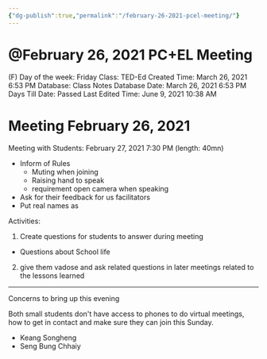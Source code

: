```yaml
---
{"dg-publish":true,"permalink":"/february-26-2021-pcel-meeting/"}
---
```


# @February 26, 2021 PC+EL Meeting

(F) Day of the week: Friday
Class: TED-Ed
Created Time: March 26, 2021 6:53 PM
Database: Class Notes Database
Date: March 26, 2021 6:53 PM
Days Till Date: Passed
Last Edited Time: June 9, 2021 10:38 AM

# Meeting February 26, 2021

Meeting with Students: February 27, 2021 7:30 PM (length: 40mn)

- Inform of Rules
    - Muting when joining
    - Raising hand to speak
    - requirement open camera when speaking
- Ask for their feedback for us facilitators
- Put real names as

Activities:

1. Create questions for students to answer during meeting
- Questions about School life

2. give them vadose and ask related questions in later meetings related to the lessons learned

---

Concerns to bring up this evening

Both small students don't have access to phones to do virtual meetings, how to get in contact and make sure they can join this Sunday.

- Keang Songheng
- Seng Bung Chhaiy
